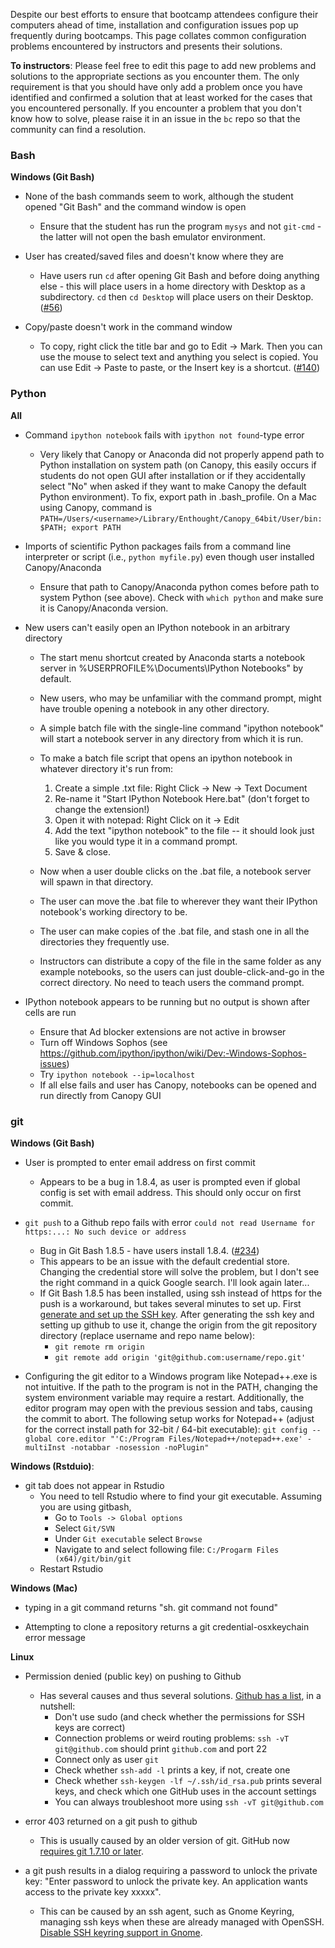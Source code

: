 Despite our best efforts to ensure that bootcamp attendees configure their computers ahead of time, installation and configuration issues pop up frequently during bootcamps. This page collates common configuration problems encountered by instructors and presents their solutions.

**To instructors**: Please feel free to edit this page to add new problems and solutions to the appropriate sections as you encounter them. The only requirement is that you should have only add a problem once you have identified and confirmed a solution that at least worked for the cases that you encountered personally. If you encounter a problem that you don't know how to solve, please raise it in an issue in the `bc` repo so that the community can find a resolution.

### Bash

**Windows (Git Bash)**

* None of the bash commands seem to work, although the student opened "Git Bash" and the command window is open
    * Ensure that the student has run the program `mysys` and not `git-cmd` - the latter will not open the bash emulator environment.

* User has created/saved files and doesn't know where they are
    * Have users run `cd` after opening Git Bash and before doing anything else - this will place users in a home directory with Desktop as a subdirectory. `cd` then `cd Desktop` will place users on their Desktop. ([#56](../issues/56))

* Copy/paste doesn't work in the command window
    * To copy, right click the title bar and go to Edit -> Mark. Then you can use the mouse to select text and anything you select is copied. You can use Edit -> Paste to paste, or the Insert key is a shortcut. ([#140](../issues/140))

### Python

**All**

* Command `ipython notebook` fails with `ipython not found`-type error
    * Very likely that Canopy or Anaconda did not properly append path to Python installation on system path  (on Canopy, this easily occurs if students do not open GUI after installation or if they accidentally select "No" when asked if they want to make Canopy the default Python environment). To fix, export path in .bash_profile. On a Mac using Canopy, command is `PATH=/Users/<username>/Library/Enthought/Canopy_64bit/User/bin:$PATH; export PATH`

* Imports of scientific Python packages fails from a command line interpreter or script (i.e., `python myfile.py`) even though user installed Canopy/Anaconda
    * Ensure that path to Canopy/Anaconda python comes before path to system Python (see above). Check with `which python` and make sure it is Canopy/Anaconda version.

* New users can't easily open an IPython notebook in an arbitrary directory
    * The start menu shortcut created by Anaconda starts a notebook server in %USERPROFILE%\Documents\IPython Notebooks" by default.
    * New users, who may be unfamiliar with the command prompt, might have trouble opening a notebook in any other directory.
    * A simple batch file with the single-line command "ipython notebook" will start a notebook server in any directory from which it is run.
    * To make a batch file script that opens an ipython notebook in whatever directory it's run from:
        1. Create a simple .txt file: Right Click -> New ->  Text Document
        2. Re-name it "Start IPython Notebook Here.bat" (don't forget to change the extension!)
        3. Open it with notepad: Right Click on it -> Edit
        4. Add the text "ipython notebook" to the file -- it should look just like you would type it in a command prompt.
        5. Save & close.

    * Now when a user double clicks on the .bat file, a notebook server will spawn in that directory. 
    * The user can move the .bat file to wherever they want their IPython notebook's working directory to be. 
    * The user can make copies of the .bat file, and stash one in all the directories they frequently use.
    * Instructors can distribute a copy of the file in the same folder as any example notebooks, so the users can just double-click-and-go in the correct directory. No need to teach users the command prompt. 
    
* IPython notebook appears to be running but no output is shown after cells are run
    * Ensure that Ad blocker extensions are not active in browser
    * Turn off Windows Sophos (see https://github.com/ipython/ipython/wiki/Dev:-Windows-Sophos-issues)
    * Try `ipython notebook --ip=localhost`
    * If all else fails and user has Canopy, notebooks can be opened and run directly from Canopy GUI

### git

**Windows (Git Bash)**

* User is prompted to enter email address on first commit
    * Appears to be a bug in 1.8.4, as user is prompted even if global config is set with email address. This should only occur on first commit.

* `git push` to a Github repo fails with error `could not read Username for https:...: No such device or address`
    * Bug in Git Bash 1.8.5 - have users install 1.8.4. ([#234](../issues/234))
    * This appears to be an issue with the default credential store. Changing the credential store will solve the problem, but I don't see the right command in a quick Google search. I'll look again later...
    * If Git Bash 1.8.5 has been installed, using ssh instead of https for the push is a workaround, but takes several minutes to set up. First [generate and set up the SSH key](https://help.github.com/articles/generating-ssh-keys#platform-windows). After generating the ssh key and setting up github to use it, change the origin from the git repository directory (replace username and repo name below):
      * `git remote rm origin`
      * `git remote add origin 'git@github.com:username/repo.git'`

* Configuring the git editor to a Windows program like Notepad++.exe is not intuitive. If the path to the program is not in the PATH, changing the system environment variable may require a restart. Additionally, the editor program may open with the previous session and tabs, causing the commit to abort. The following setup works for Notepad++ (adjust for the correct install path for 32-bit / 64-bit executable):
`git config --global core.editor "'C:/Program Files/Notepad++/notepad++.exe' -multiInst -notabbar -nosession -noPlugin"`

**Windows (Rstduio)**: 

* git tab does not appear in Rstudio
    * You need to tell Rstudio where to find your git executable. Assuming you are using gitbash,
         * Go to `Tools -> Global options` 
         * Select `Git/SVN`
         * Under `Git executable` select `Browse`
         * Navigate to and select following file: `C:/Progarm Files (x64)/git/bin/git`
   * Restart Rstudio

**Windows (Mac)**

* typing in a git command returns "sh. git command not found"

* Attempting to clone a repository returns a git credential-osxkeychain error message

**Linux**

* Permission denied (public key) on pushing to Github

    * Has several causes and thus several solutions. [Github has a list](https://help.github.com/articles/error-permission-denied-publickey), in a nutshell:
        * Don't use sudo (and check whether the permissions for SSH keys are correct)
        * Connection problems or weird routing problems: ```ssh -vT git@github.com``` should print ```github.com``` and port 22
        * Connect only as user ```git``` 
        * Check whether ```ssh-add -l``` prints a key, if not, create one
        * Check whether ```ssh-keygen -lf ~/.ssh/id_rsa.pub``` prints several keys, and check which one GitHub uses in the account settings
        * You can always troubleshoot more using ```ssh -vT git@github.com```

* error 403 returned on a git push to github

  * This is usually caused by an older version of git. GitHub now [requires git 1.7.10 or later](https://help.github.com/articles/https-cloning-errors).

* a git push results in a dialog requiring a password to unlock the private key: "Enter password to unlock the private key. An application wants access to the private key xxxxx".

  * This can be caused by an ssh agent, such as Gnome Keyring, managing ssh keys when these are already managed with OpenSSH. [Disable SSH keyring support in Gnome](https://wiki.gnome.org/Projects/GnomeKeyring/Ssh). 

